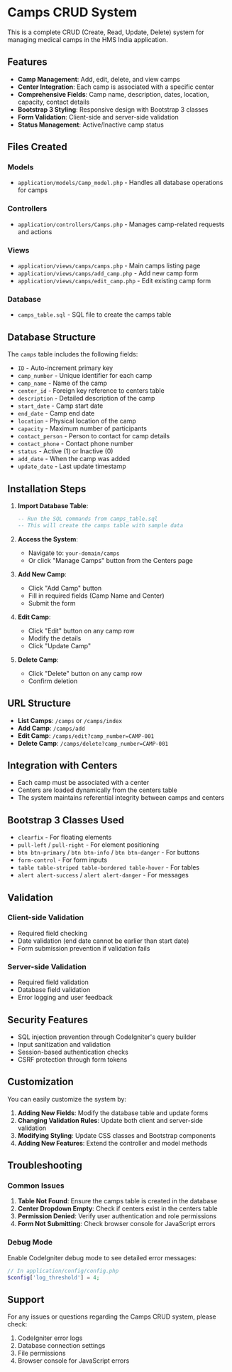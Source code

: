 # Camps CRUD System

This is a complete CRUD (Create, Read, Update, Delete) system for managing medical camps in the HMS India application.

## Features

- **Camp Management**: Add, edit, delete, and view camps
- **Center Integration**: Each camp is associated with a specific center
- **Comprehensive Fields**: Camp name, description, dates, location, capacity, contact details
- **Bootstrap 3 Styling**: Responsive design with Bootstrap 3 classes
- **Form Validation**: Client-side and server-side validation
- **Status Management**: Active/Inactive camp status

## Files Created

### Models
- `application/models/Camp_model.php` - Handles all database operations for camps

### Controllers
- `application/controllers/Camps.php` - Manages camp-related requests and actions

### Views
- `application/views/camps/camps.php` - Main camps listing page
- `application/views/camps/add_camp.php` - Add new camp form
- `application/views/camps/edit_camp.php` - Edit existing camp form

### Database
- `camps_table.sql` - SQL file to create the camps table

## Database Structure

The `camps` table includes the following fields:

- `ID` - Auto-increment primary key
- `camp_number` - Unique identifier for each camp
- `camp_name` - Name of the camp
- `center_id` - Foreign key reference to centers table
- `description` - Detailed description of the camp
- `start_date` - Camp start date
- `end_date` - Camp end date
- `location` - Physical location of the camp
- `capacity` - Maximum number of participants
- `contact_person` - Person to contact for camp details
- `contact_phone` - Contact phone number
- `status` - Active (1) or Inactive (0)
- `add_date` - When the camp was added
- `update_date` - Last update timestamp

## Installation Steps

1. **Import Database Table**:
   ```sql
   -- Run the SQL commands from camps_table.sql
   -- This will create the camps table with sample data
   ```

2. **Access the System**:
   - Navigate to: `your-domain/camps`
   - Or click "Manage Camps" button from the Centers page

3. **Add New Camp**:
   - Click "Add Camp" button
   - Fill in required fields (Camp Name and Center)
   - Submit the form

4. **Edit Camp**:
   - Click "Edit" button on any camp row
   - Modify the details
   - Click "Update Camp"

5. **Delete Camp**:
   - Click "Delete" button on any camp row
   - Confirm deletion

## URL Structure

- **List Camps**: `/camps` or `/camps/index`
- **Add Camp**: `/camps/add`
- **Edit Camp**: `/camps/edit?camp_number=CAMP-001`
- **Delete Camp**: `/camps/delete?camp_number=CAMP-001`

## Integration with Centers

- Each camp must be associated with a center
- Centers are loaded dynamically from the centers table
- The system maintains referential integrity between camps and centers

## Bootstrap 3 Classes Used

- `clearfix` - For floating elements
- `pull-left` / `pull-right` - For element positioning
- `btn btn-primary` / `btn btn-info` / `btn btn-danger` - For buttons
- `form-control` - For form inputs
- `table table-striped table-bordered table-hover` - For tables
- `alert alert-success` / `alert alert-danger` - For messages

## Validation

### Client-side Validation
- Required field checking
- Date validation (end date cannot be earlier than start date)
- Form submission prevention if validation fails

### Server-side Validation
- Required field validation
- Database field validation
- Error logging and user feedback

## Security Features

- SQL injection prevention through CodeIgniter's query builder
- Input sanitization and validation
- Session-based authentication checks
- CSRF protection through form tokens

## Customization

You can easily customize the system by:

1. **Adding New Fields**: Modify the database table and update forms
2. **Changing Validation Rules**: Update both client and server-side validation
3. **Modifying Styling**: Update CSS classes and Bootstrap components
4. **Adding New Features**: Extend the controller and model methods

## Troubleshooting

### Common Issues

1. **Table Not Found**: Ensure the camps table is created in the database
2. **Center Dropdown Empty**: Check if centers exist in the centers table
3. **Permission Denied**: Verify user authentication and role permissions
4. **Form Not Submitting**: Check browser console for JavaScript errors

### Debug Mode

Enable CodeIgniter debug mode to see detailed error messages:
```php
// In application/config/config.php
$config['log_threshold'] = 4;
```

## Support

For any issues or questions regarding the Camps CRUD system, please check:
1. CodeIgniter error logs
2. Database connection settings
3. File permissions
4. Browser console for JavaScript errors
